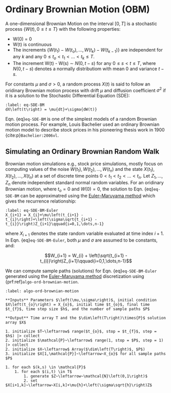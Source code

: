 # Ordinary Brownian Motion (OBM)
A one-dimensional Brownian Motion on the interval $\left[0,T\right]$ is a stochastic process $\left\{W\left(t\right), 0\leq{t}\leq{T}\right\}$ with the following properties:
* W$\left(0\right)$ = $0$
* W(t) is continuous
* The increments $\left\{W(t_{1}) - W(t_{o}),\dots, W(t_{k}) - W(t_{k-1})\right\}$ are independent for any $k$ and any $0\leq{t_{o}}< t_{1} < \dots < t_{k} \leq{T}$.
* The increment W(t) - W(s) $\sim~N\left(0,t-s\right)$ for any $0\leq{s}< t \leq{T}$, where $N\left(0,t-s\right)$ denotes a normally distributiom with mean $0$ and variance $t - s$.

For constants $\mu$ and $\sigma>0$, a random process $X(t)$ is said to follow an oridinary Brownian motion process with drift $\mu$ and diffusion coefficient $\sigma^{2}$ if it is a solution to the Stochastic Differential Equation (SDE):

```{math}
:label: eq-SDE-BM
dX\left(t\right) = \mu{dt}+\sigma{dW(t)}
```

Eqn. {eq}`eq-SDE-BM` is one of the simplest models of a random Brownian motion process. For example, Louis Bachelier used an ordinary Brownian motion model to describe stock prices in his pioneering thesis work in 1900
{cite:p}`Bachelier:2006vl`. 

## Simulating an Ordinary Brownian Random Walk
Brownian motion simulations e.g., stock price simulations, mostly focus on computing values of the noise $W(t_{1}),W(t_{2}),\dots,W(t_{n})$ and
the state $X(t_{1}), X(t_{2}), \dots, X(t_{n})$ at a set of discrete time points $0 < t_{1} < t_{2} < \dots < 
t_{n}$. Let $Z_{1},\dots,Z_{n}$ denote independent standard normal random variables. For an oridinary Brownian motion, where $t_{o} = 0$ and $W(0) = 0$, the solution to Eqn. {eq}`eq-SDE-BM` can be approximatred using the 
[Euler–Maruyama method](https://en.wikipedia.org/wiki/Euler–Maruyama_method) which gives the recurrence relationship:


```{math}
:label: eq-SDE-BM-Euler
X_{i+1} = X_{i}+\mu\left(t_{i+1} - t_{i}\right)+\left(\sigma\sqrt{t_{i+1} - t_{i}}\right)Z_{i+1}\qquad{i=0,1,\dots,n-1}
```

where $X_{i+1}$ denotes the state random variable evaluated at time index $i+1$. In Eqn. {eq}`eq-SDE-BM-Euler`, both $\mu$ and $\sigma$ are assumed to be constants, and:

$$W_{i+1} = W_{i} + \left(\sqrt{t_{i+1} - t_{i}}\right)Z_{i+1}\qquad{i=0,1,\dots,n-1}$$

We can compute sample paths (solutions) for Eqn. {eq}`eq-SDE-BM-Euler` generated using the [Euler–Maruyama method](https://en.wikipedia.org/wiki/Euler–Maruyama_method) discretization using {prf:ref}`algo-ord-brownian-motion`.

```{prf:algorithm} Ordinary Brownian Motion
:label: algo-ord-brownian-motion

**Inputs** Parameters $\left(\mu,\sigma\right)$, initial condition $X\left(t_{o}\right) = X_{o}$, initial time $t_{o}$, final time $t_{f}$, time step size $h$, and the number of sample paths $P$ 

**Output** Time array T and the $\dim\left(T\right)\times{P}$ solution array $X$

1. initialize $T~\leftarrow$ range($t_{o}$, stop = $t_{f}$, step = $h$) |> collect
2. initialize $\mathcal{P}~\leftarrow$ range(1, stop = $P$, step = 1) |> collect
2. initialize $X~\leftarrow$ Array($\dim\left(T\right)$, $P$)
3. initialize $X[1,\mathcal{P}]~\leftarrow~X_{o}$ for all sample paths $P$

1. for each $(k,s) \in \mathcal{P}$
    1. for each $(i,t) \in T$
        1. generate $Z~\leftarrow~\mathcal{N}\left(0,1\right)$
        2. set $X[i+1,k]~\leftarrow~X[i,k]+\mu{h}+\left(\sigma\sqrt{h}\right)Z$
```


